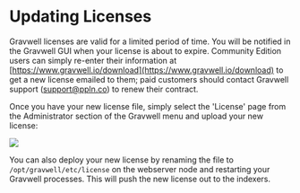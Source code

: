 # Updating Licenses

Gravwell licenses are valid for a limited period of time. You will be notified in the Gravwell GUI when your license is about to expire. Community Edition users can simply re-enter their information at [https://www.gravwell.io/download](https://www.gravwell.io/download) to get a new license emailed to them; paid customers should contact Gravwell support (support@ppln.co) to renew their contract.

Once you have your new license file, simply select the 'License' page from the Administrator section of the Gravwell menu and upload your new license:

![](license.png)

You can also deploy your new license by renaming the file to `/opt/gravwell/etc/license` on the webserver node and restarting your Gravwell processes. This will push the new license out to the indexers.
